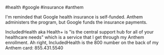 #health #google #insurance #anthem

I'm reminded that Google health insurance is self-funded.  Anthem administers the program, but Google funds the insurance payments.

IncludedHealth aka Health+ is "is the central support hub for all of your healthcare needs" which is a service that I get through my Anthem enrollment. Ah right, IncludedHealth is the 800 number on the back of my Anthem card: 855.431.5540